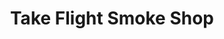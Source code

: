 ---
title: "Take Flight Smoke Shop"
url: /new-port-richey/take-flight-smoke-shop/
shop: Allgemein
---